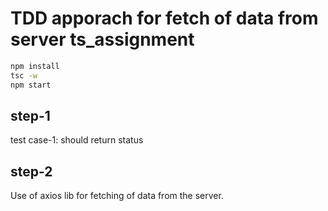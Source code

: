 # TDD apporach for fetch of data from server ts_assignment

```bash
npm install
tsc -w
npm start
```

## step-1
 test case-1:
  should return status

## step-2
  Use of axios lib for fetching of data from the server.
